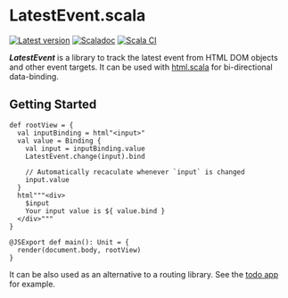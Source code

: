 # LatestEvent.scala

[![Latest version](https://index.scala-lang.org/ThoughtWorksinc/LatestEvent.scala/latest.svg)](https://index.scala-lang.org/ThoughtWorksinc/LatestEvent.scala)
[![Scaladoc](https://javadoc.io/badge/com.thoughtworks.binding/latestevent_sjs1_2.13.svg?label=scaladoc)](https://javadoc.io/page/com.thoughtworks.binding/latestevent_sjs1_2.13/latest/com/thoughtworks/binding/LatestEvent.html)
[![Scala CI](https://github.com/ThoughtWorksInc/LatestEvent.scala/actions/workflows/scala.yml/badge.svg)](https://github.com/ThoughtWorksInc/LatestEvent.scala/actions/workflows/scala.yml)

***LatestEvent*** is a library to track the latest event from HTML DOM objects and other event targets. It can be used with [html.scala](https://github.com/Atry/html.scala/) for bi-directional data-binding.

## Getting Started

```
def rootView = {
  val inputBinding = html"<input>"
  val value = Binding {
    val input = inputBinding.value
    LatestEvent.change(input).bind
    
    // Automatically recaculate whenever `input` is changed
    input.value
  }
  html"""<div>
    $input
    Your input value is ${ value.bind }
  </div>"""
}

@JSExport def main(): Unit = {
  render(document.body, rootView)
}
```

It can be also used as an alternative to a routing library. See the [todo app](https://github.com/ThoughtWorksInc/todo/commit/54921cd4e1e7acf0b119b8bcd75c1a5c3f755f67#diff-96b7940afd1d65c4c49f5b434c0c764a2f1ecb133b12537b7144a8a05531457eR40-R43) for example.
